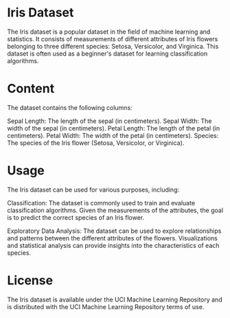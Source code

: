 # Iris Dataset

The Iris dataset is a popular dataset in the field of machine learning and statistics. It consists of measurements of different attributes of Iris flowers belonging to three different species: Setosa, Versicolor, and Virginica. This dataset is often used as a beginner's dataset for learning classification algorithms.

# Content
The dataset contains the following columns:

Sepal Length: The length of the sepal (in centimeters).
Sepal Width: The width of the sepal (in centimeters).
Petal Length: The length of the petal (in centimeters).
Petal Width: The width of the petal (in centimeters).
Species: The species of the Iris flower (Setosa, Versicolor, or Virginica).

# Usage
The Iris dataset can be used for various purposes, including:

Classification: The dataset is commonly used to train and evaluate classification algorithms. Given the measurements of the attributes, the goal is to predict the correct species of an Iris flower.

Exploratory Data Analysis: The dataset can be used to explore relationships and patterns between the different attributes of the flowers. Visualizations and statistical analysis can provide insights into the characteristics of each species.

# License
The Iris dataset is available under the UCI Machine Learning Repository and is distributed with the UCI Machine Learning Repository terms of use.
